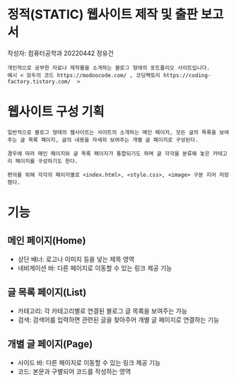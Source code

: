 # 정적(STATIC) 웹사이트 제작 및 출판 보고서
작성자: 컴퓨터공학과 20220442 정유건
```
개인적으로 공부한 자료나 제작물을 소개하는 블로그 형태의 포트폴리오 사이트입니다.
예시 < 모두의 코드 https://modoocode.com/ , 코딩팩토리 https://coding-factory.tistory.com/  >
```

# 웹사이트 구성 기획
```
일반적으로 블로그 형태의 웹사이트는 사이트의 소개하는 메인 페이지, 모든 글의 목록을 보여주는 글 목록 페이지, 글의 내용을 자세히 보여주는 개별 글 페이지로 구성된다.

경우에 따라 메인 페이지와 글 목록 페이지가 통합되기도 하며 글 각각을 분류해 놓은 카테고리 페이지를 구성하기도 한다.

편의를 위해 각각의 페이지별로 <index.html>, <style.css>, <image> 구분 지어 저장했다.
```


# 기능
##	메인 페이지(Home)
* 상단 배너: 로고나 이미지 등을 넣는 제목 영역
* 네비게이션 바: 다른 페이지로 이동할 수 있는 링크 제공 기능
##	글 목록 페이지(List)
*	카테고리: 각 카테고리별로 연결된 블로그 글 목록을 보여주는 가능
*	검색: 검색어를 입력하면 관련된 글을 찾아주어 개별 글 페이지로 연결하는 기능
##	개별 글 페이지(Page)
*	사이드 바: 다른 페이지로 이동할 수 있는 링크 제공 기능
*	코드: 본문과 구별되어 코드를 작성하는 영역
